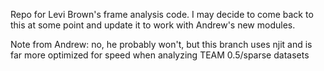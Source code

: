 Repo for Levi Brown's frame analysis code.
I may decide to come back to this at some point and update it to work 
with Andrew's new modules.

Note from Andrew: no, he probably won't, but this branch uses njit and is far more optimized for speed when analyzing TEAM 0.5/sparse datasets
